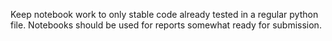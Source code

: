 Keep notebook work to only stable code already tested in a regular python file. Notebooks should be used for reports somewhat ready for submission.
